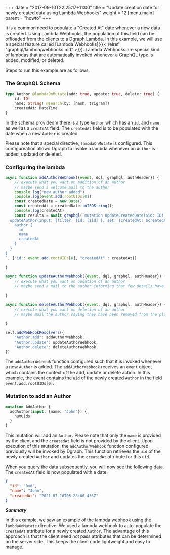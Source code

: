+++
date = "2017-09-10T22:25:17+11:00"
title = "Update creation date for newly created data using Lambda Webhooks"
weight = 12
[menu.main]
    parent = "howto"
+++

It is a common need to populate a "Created At" date whenever a new data is created. Using Lambda Webhooks, the population of this field can be offloaded from the clients to a Dgraph Lambda. In this example, we will use a special feature called [Lambda Webhooks]({{< relref "graphql/lambda/webhooks.md" >}}). Lambda Webhooks are special kind of lambdas that are automatically invoked whenever a GraphQL type is added, modified, or deleted.

Steps to run this example are as follows.

### The GraphQL Schema
```graphql
type Author @lambdaOnMutate(add: true, update: true, delete: true) {
    id: ID!
    name: String! @search(by: [hash, trigram])
    createdAt: DateTime
}
```

In the schema providedm there is a type `Author` which has an `id`, and `name` as well as a `createAt` field. The `createdAt` field is to be populated with the date when a new `Author` is created.

Please note that a special directive, `lambdaOnMutate` is configured. This configureation allowd Dgraph to invoke a lambda whenever an `Author` is added, updated or deleted.

### Configuring the lambda

```javascript
async function addAuthorWebhook({event, dql, graphql, authHeader}) {
    // execute what you want on addition of an author 
    // maybe send a welcome mail to the author
    console.log("new author added")
    console.log(event.add.rootUIDs[0])
    const createdDate = new Date()
    const createdAt = createdDate.toISOString();
    console.log(createdAt)
    const results = await graphql(`mutation UpdateCreatedDate($id: ID!, $createdAt: DateTime!) {
  updateAuthor(input: {filter: {id: [$id] }, set: {createdAt: $createdAt}}) {
    author {
      id
      name
      createdAt
    }
  }
}
`, {"id": event.add.rootUIDs[0], "createdAt" : createdAt})
    
}

async function updateAuthorWebhook({event, dql, graphql, authHeader}) {
    // execute what you want on updation of an author
    // maybe send a mail to the author informing that few details have been updated 
    
}

async function deleteAuthorWebhook({event, dql, graphql, authHeader}) {
    // execute what you want on deletion of an author
    // maybe mail the author saying they have been removed from the platform 
    
}

self.addWebHookResolvers({
    "Author.add": addAuthorWebhook,
    "Author.update": updateAuthorWebhook,
    "Author.delete": deleteAuthorWebhook,
})
```

The `addAuthorWebhook` function configured such that it is invoked whenever a new `Author` is added. The `addAuthorWebhook` receives an `event` object which contains the context of the add, update or delete action. In this example, the event contains the `uid` of the newly created `Author` in the field `event.add.rootUIDs[0]`.

### Mutation to add an Author

```graphql
mutation AddAuthor {
  addAuthor(input: {name: "John"}) {
    numUids
  }
}
```

This mutation will add an `Author`. Please note that only the `name` is provided by the client and the `createdAt` field is not provided by the client. Upon execution of this mutation, the `addAuthorWebhook` function configured previously will be invoked by Dgraph. This function retrieves the `uid` of the newly created `Author` and updates the `createdAt` attribute for this `uid`.

When you query the data subsequently, you will now see the following data. The `createdAt` field is now populated with a date.

```json
{
  "id": "0xd",
  "name": "John",
  "createdAt": "2021-07-16T05:28:06.433Z"
}
```

***Summary***

In this example, we saw an example of the lambda webhook using the `lambdaOnMutate` directive. We used a lambda webhook to auto-populate the `createdAt` attribute for a newly created `Author`. The advantage of this approach is that the client need not pass attributes that can be determined on the server side. This keeps the client code lightweight and easy to manage.
